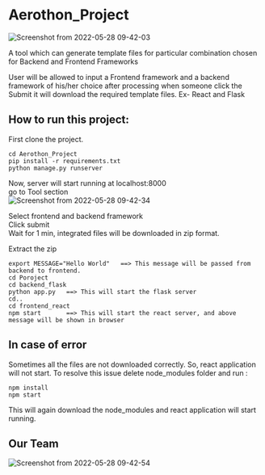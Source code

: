 # Aerothon_Project
![Screenshot from 2022-05-28 09-42-03](https://user-images.githubusercontent.com/55187704/170809396-f1c70789-5215-4699-995e-3fc6d3a1eb49.png)

A tool which can generate template files for particular combination chosen for Backend and Frontend Frameworks

User will be allowed to input a Frontend framework and a backend framework of his/her choice after processing when someone click the Submit it will download the required template
files. Ex- React and Flask

## How to run this project:

First clone the project.<br />
```
cd Aerothon_Project
pip install -r requirements.txt
python manage.py runserver
```

Now, server will start running at localhost:8000<br />
go to Tool section<br />
![Screenshot from 2022-05-28 09-42-34](https://user-images.githubusercontent.com/55187704/170809421-350191eb-727a-44ef-b977-34108e001fbb.png)

Select frontend and backend framework<br />
Click submit<br />
Wait for 1 min, integrated files will be downloaded in zip format.<br />

Extract the zip
```
export MESSAGE="Hello World"   ==> This message will be passed from backend to frontend.
cd Poroject
cd backend_flask
python app.py   ==> This will start the flask server
cd..
cd frontend_react
npm start       ==> This will start the react server, and above message will be shown in browser
```
## In case of error
Sometimes all the files are not downloaded correctly. So, react application will not start.
To resolve this issue delete node_modules folder and run :
```
npm install
npm start
```
This will again download the node_modules and react application will start running.

## Our Team
![Screenshot from 2022-05-28 09-42-54](https://user-images.githubusercontent.com/55187704/170809459-b93c5a93-12fb-47fc-a789-faaa3d8c23be.png)
